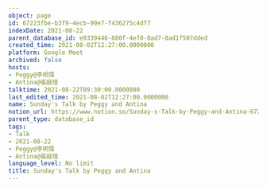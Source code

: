 ```yaml
---
object: page
id: 67223fbe-b3f9-4ecb-99e7-f436275c4df7
indexDate: 2021-08-22
parent_database_id: e9339446-880f-4ef0-8ad7-8ad1f507dded
created_time: 2021-08-02T12:27:00.0000000
platform: Google Meet
archived: false
hosts:
- Peggy@李明霈
- Antina@張庭瑄
talktime: 2021-08-22T09:30:00.0000000
last_edited_time: 2021-08-02T12:27:00.0000000
name: Sunday's Talk by Peggy and Antina
notion_url: https://www.notion.so/Sunday-s-Talk-by-Peggy-and-Antina-67223fbeb3f94ecb99e7f436275c4df7
parent_type: database_id
tags:
- Talk
- 2021-08-22
- Peggy@李明霈
- Antina@張庭瑄
language_level: No limit
title: Sunday's Talk by Peggy and Antina
---
```







